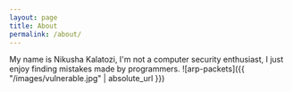 ```yaml
---
layout: page
title: About
permalink: /about/
---
```


My name is Nikusha Kalatozi, I'm not a computer security enthusiast, I just enjoy finding mistakes made by programmers.
![arp-packets]({{ "/images/vulnerable.jpg" | absolute_url }})


[jekyll-organization]: https://github.com/jekyll

